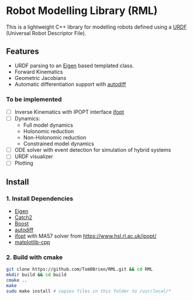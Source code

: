 Robot Modelling Library (RML)
===========

This is a lightweight C++ library for modelling robots defined using a [URDF](http://wiki.ros.org/urdf) (Universal Robot Descriptor File).



## Features
- URDF parsing to an [Eigen](https://eigen.tuxfamily.org/index.php?title=Main_Page) based templated class.
- Forward Kinematics
- Geometric Jacobians
- Automatic differentiation support with [autodiff](https://github.com/autodiff/autodiff)

### To be implemented

- [ ] Inverse Kinematics with IPOPT interface [ifopt](https://github.com/ethz-adrl/ifopt)
- [ ] Dynamics:
   - Full model dynamics
   - Holonomic reduction
   - Non-Holonomic reduction
   - Constrained model dynamics
- [ ] ODE solver with event detection for simulation of hybrid systems
- [ ] URDF visualizer
- [ ] Plotting

## Install

### 1. Install Dependencies
- [Eigen](https://eigen.tuxfamily.org/index.php?title=Main_Page)
- [Catch2](https://github.com/catchorg/Catch2)
- [Boost](https://www.boost.org/)
- [autodiff](https://github.com/autodiff/autodiff)
- [ifopt](https://github.com/ethz-adrl/ifopt) with MA57 solver from https://www.hsl.rl.ac.uk/ipopt/
- [matplotlib-cpp](https://github.com/lava/matplotlib-cpp)

### 2. Build with cmake
  ```bash
  git clone https://github.com/Tom0Brien/RML.git && cd RML
  mkdir build && cd build
  cmake ..
  make
  sudo make install # copies files in this folder to /usr/local/*
  ```
